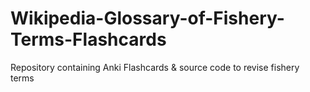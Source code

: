 # Wikipedia-Glossary-of-Fishery-Terms-Flashcards
Repository containing Anki Flashcards &amp; source code to revise fishery terms
